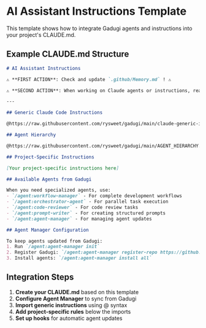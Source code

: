 # AI Assistant Instructions Template

This template shows how to integrate Gadugi agents and instructions into your project's CLAUDE.md.

## Example CLAUDE.md Structure

```markdown
# AI Assistant Instructions

⚠️ **FIRST ACTION**: Check and update `.github/Memory.md` ! ⚠️

⚠️ **SECOND ACTION**: When working on Claude agents or instructions, read https://docs.anthropic.com/en/docs/claude-code/memory ! ⚠️

---

## Generic Claude Code Instructions

@https://raw.githubusercontent.com/rysweet/gadugi/main/claude-generic-instructions.md

## Agent Hierarchy

@https://raw.githubusercontent.com/rysweet/gadugi/main/AGENT_HIERARCHY.md

## Project-Specific Instructions

[Your project-specific instructions here]

## Available Agents from Gadugi

When you need specialized agents, use:
- `/agent:workflow-manager` - For complete development workflows
- `/agent:orchestrator-agent` - For parallel task execution
- `/agent:code-reviewer` - For code review tasks
- `/agent:prompt-writer` - For creating structured prompts
- `/agent:agent-manager` - For managing agent updates

## Agent Manager Configuration

To keep agents updated from Gadugi:
1. Run `/agent:agent-manager init`
2. Register Gadugi: `/agent:agent-manager register-repo https://github.com/rysweet/gadugi`
3. Install agents: `/agent:agent-manager install all`
```

## Integration Steps

1. **Create your CLAUDE.md** based on this template
2. **Configure Agent Manager** to sync from Gadugi
3. **Import generic instructions** using @ syntax
4. **Add project-specific rules** below the imports
5. **Set up hooks** for automatic agent updates